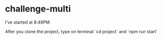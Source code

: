 # challenge-multi
 I've started at 8:49PM

 After you clone the project, type on terminal ´cd project´ and ´npm run start´